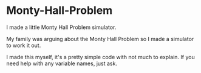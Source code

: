 # Monty-Hall-Problem
I made a little Monty Hall Problem simulator. 

My family was arguing about the Monty Hall Problem so I made a simulator to work it out. 


I made this myself, it's a pretty simple code with not much to explain.
If you need help with any variable names, just ask. 
